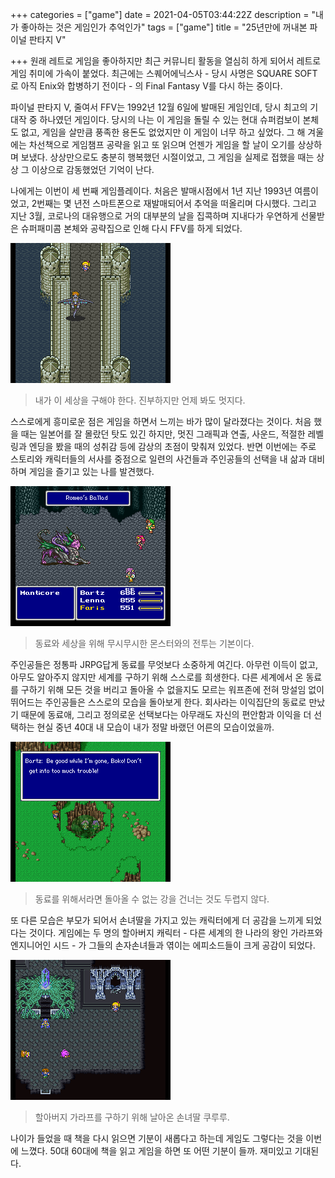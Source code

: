 +++
categories = ["game"]
date = 2021-04-05T03:44:22Z
description = "내가 좋아하는 것은 게임인가 추억인가"
tags = ["game"]
title = "25년만에 꺼내본 파이널 판타지 V"

+++
원래 레트로 게임을 좋아하지만 최근 커뮤니티 활동을 열심히 하게 되어서 레트로 게임 취미에 가속이 붙었다. 최근에는 스퀘어에닉스사 - 당시 사명은 SQUARE SOFT로 아직 Enix와 합병하기 전이다 - 의 Final Fantasy  V를 다시 하는 중이다.

파이널 판타지 V, 줄여서 FFV는 1992년 12월 6일에 발매된 게임인데, 당시 최고의 기대작 중 하나였던 게임이다. 당시의 나는 이 게임을 돌릴 수 있는 현대 슈퍼컴보이 본체도 없고, 게임을 살만큼 풍족한 용돈도 없었지만 이 게임이 너무 하고 싶었다. 그 해 겨울에는 차선책으로 게임챔프 공략을 읽고 또 읽으며 언젠가 게임을 할 날이 오기를 상상하며 보냈다. 상상만으로도 충분히 행복했던 시절이었고, 그 게임을 실제로 접했을 때는 상상 그 이상으로 감동했었던 기억이 난다. 

나에게는 이번이 세 번째 게임플레이다. 처음은 발매시점에서 1년 지난 1993년 여름이었고, 2번째는 몇 년전 스마트폰으로 재발매되어서 추억을 떠올리며 다시했다. 그리고 지난 3월, 코로나의 대유행으로 거의 대부분의 날을 집콕하며 지내다가 우연하게 선물받은 슈퍼패미콤 본체와 공략집으로 인해 다시 FFV를 하게 되었다.

![ffv-1](/images/ffv-1.bmp)
> 내가 이 세상을 구해야 한다. 진부하지만 언제 봐도 멋지다.

스스로에게 흥미로운 점은 게임을 하면서 느끼는 바가 많이 달라졌다는 것이다. 처음 했을 때는 일본어를 잘 몰랐던 탓도 있긴 하지만, 멋진 그래픽과 연출, 사운드, 적절한 레벨링과 엔딩을 봤을 때의 성취감 등에 감상의 초점이 맞춰져 있었다. 반면 이번에는 주로 스토리와 캐릭터들의 서사를 중점으로 일련의 사건들과 주인공들의 선택을 내 삶과 대비하며 게임을 즐기고 있는 나를 발견했다.

![ffv-2](/images/ffv-2.bmp)
> 동료와 세상을 위해 무시무시한 몬스터와의 전투는 기본이다.

주인공들은 정통파 JRPG답게 동료를 무엇보다 소중하게 여긴다. 아무런 이득이 없고, 아무도 알아주지 않지만 세계를 구하기 위해 스스로를 희생한다. 다른 세계에서 온 동료를 구하기 위해 모든 것을 버리고 돌아올 수 없을지도 모르는 워프존에 전혀 망설임 없이 뛰어드는 주인공들은 스스로의 모습을 돌아보게 한다. 회사라는 이익집단의 동료로 만났기 때문에 동료애, 그리고 정의로운 선택보다는 아무래도 자신의 편안함과 이익을 더 선택하는 현실 중년 40대 내 모습이 내가 정말 바랬던 어른의 모습이었을까.

![ffv-3](/images/ffv-3.bmp)
> 동료를 위해서라면 돌아올 수 없는 강을 건너는 것도 두렵지 않다.

또 다른 모습은 부모가 되어서 손녀딸을 가지고 있는 캐릭터에게 더 공감을 느끼게 되었다는 것이다. 게임에는 두 명의 할아버지 캐릭터 - 다른 세계의 한 나라의 왕인 가라프와 엔지니어인 시드 - 가 그들의 손자손녀들과 엮이는 에피소드들이 크게 공감이 되었다.

![ffv-4](/images/ffv-4.bmp)
> 할아버지 가라프를 구하기 위해 날아온 손녀딸 쿠루루.

나이가 들었을 때 책을 다시 읽으면 기분이 새롭다고 하는데 게임도 그렇다는 것을 이번에 느꼈다. 50대 60대에 책을 읽고 게임을 하면 또 어떤 기분이 들까. 재미있고 기대된다.